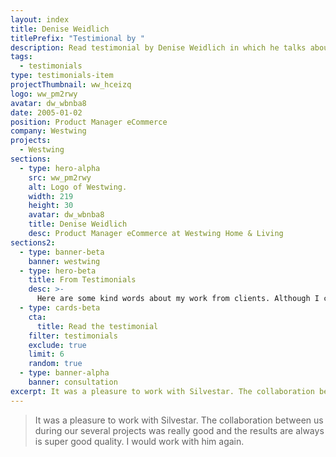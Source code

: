 ```yaml
---
layout: index
title: Denise Weidlich
titlePrefix: "Testimional by "
description: Read testimonial by Denise Weidlich in which he talks about his positive experience in working with Silvestar Bistrović.
tags:
  - testimonials
type: testimonials-item
projectThumbnail: ww_hceizq
logo: ww_pm2rwy
avatar: dw_wbnba8
date: 2005-01-02
position: Product Manager eCommerce
company: Westwing
projects:
  - Westwing
sections:
  - type: hero-alpha
    src: ww_pm2rwy
    alt: Logo of Westwing.
    width: 219
    height: 30
    avatar: dw_wbnba8
    title: Denise Weidlich
    desc: Product Manager eCommerce at Westwing Home & Living
sections2:
  - type: banner-beta
    banner: westwing
  - type: hero-beta
    title: From Testimonials
    desc: >-
      Here are some kind words about my work from clients. Although I collaborated with clients from more than 10 countries, most of them came from **The United States**.
  - type: cards-beta
    cta:
      title: Read the testimonial
    filter: testimonials
    exclude: true
    limit: 6
    random: true
  - type: banner-alpha
    banner: consultation
excerpt: It was a pleasure to work with Silvestar. The collaboration between us during our...
---
```


> It was a pleasure to work with Silvestar. The collaboration between us during our several projects was really good and the results are always is super good quality. I would work with him again.
